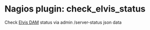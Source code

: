 Nagios plugin: check_elvis_status
================================

Check [Elvis DAM](http://www.elvisdam.com/) status via admin /server-status json data
